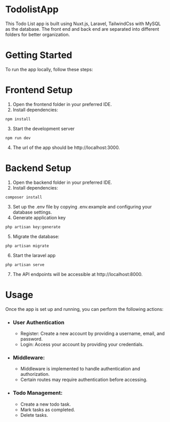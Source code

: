 # TodolistApp
This Todo List app is built using Nuxt.js, Laravel, TailwindCss with MySQL as the database. The front end and back end are separated into different folders for better organization.
# Getting Started
To run the app locally, follow these steps:
# Frontend Setup
1. Open the frontend folder in your preferred IDE.
2. Install dependencies:
```
npm install
```
3. Start the development server
```
npm run dev
```
4. The url of the app should be http://localhost:3000.
# Backend Setup
1. Open the backend folder in your preferred IDE.
2. Install dependencies:
```
composer install
```
3. Set up the .env file by copying .env.example and configuring your database settings.
4. Generate application key
```
php artisan key:generate
```
5. Migrate the database:
```
php artisan migrate
```
6. Start the laravel app
```
php artisan serve
```
7. The API endpoints will be accessible at http://localhost:8000.

# Usage
Once the app is set up and running, you can perform the following actions:
 - ### User Authentication
     - Register: Create a new account by providing a username, email, and password.
     - Login: Access your account by providing your credentials.
 - ### Middleware:
     - Middleware is implemented to handle authentication and authorization.
     - Certain routes may require authentication before accessing.
-  ### Todo Management:
     - Create a new todo task.
     - Mark tasks as completed.
     - Delete tasks.











